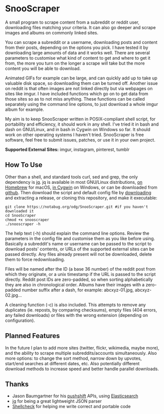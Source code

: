 # SnooScraper

A small program to scrape content from a subreddit or reddit user, downloading files matching your criteria. It can also go deeper and scrape images and albums on commonly linked sites.

You can scrape a subreddit or a username, downloading posts and content from their posts, depending on the options you pick. I have tested it by downloading large amounts of data and it works well. There are several parameters to customise what kind of content to get and where to get it from, the more you turn on the longer a scrape will take but the more content you will be able to download. 
 
Animated GIFs for example can be large, and can quickly add up to take up valuable disk space, so downloading them can be turned off. Another issue on reddit is that often images are not linked directly but via webpages on sites like imgur. I have included functions which go on to get data from those sites so as to not miss anything. These functions can be called separately using the command line options, to just download a whole imgur album for 
example.

My aim is to keep SnooScraper written in POSIX-compliant shell script, for portability and efficiency, it should work in any shell. I've tried it in bash and dash on GNU/Linux, and in bash in Cygwin on Windows so far. It should work on other operating systems I haven't tried. SnooScraper is free software, feel free to submit issues, patches, or use it in your own project.

**Supported External Sites:** imgur, instagram, pinterest, tumblr

## How To Use

Other than a shell, and standard tools curl, sed and grep, the only dependency is [jq](https://stedolan.github.io/jq/). jq is available in most GNU/Linux distributions, [on Homebrew](https://formulae.brew.sh/formula/jq) for macOS, [in Cygwin](https://cygwin.com/cgi-bin2/package-cat.cgi?file=x86_64%2Fjq%2Fjq-1.5-3&grep=jq) on Windows, or can be downloaded from [github](https://github.com/stedolan/jq/releases). Then download the script and default config file by [downloading](https://notabug.org/odg/SnooScraper/releases) and extracting a release, or cloning this repository, and make it executable:

```
git clone https://notabug.org/odg/SnooScraper.git #if you haven't downloaded it
cd SnooScraper
chmod +x snooscraper
./snooscraper -h
```

The help text (-h) should explain the command line options. Review the parameters in the config file and customise them as you like before using. Basically a subreddit's name or username can be passed to the script to download posts' contents, or URLs of the supported external sites can be passed directly. Any files already present will not be downloaded, delete them to force redownloading.

Files will be named after the ID (a base 36 number) of the reddit post from which they originate, or a unix timestamp if the URL is passed to the script directly. Reddit post IDs are zero-padded, so when sorting alphabetically they are also in chronological order. Albums have their images with a zero-padded number suffix after a dash, for example: abcxyz-01.jpg, abcxyz-02.jpg...

A cleaning function (-c) is also included. This attempts to remove any duplicates (ie. reposts, by comparing checksums), empty files (404 errors, any failed downloads) or files with the wrong extension (depending on configuration).

## Planned Features

In the future I plan to add more sites (twitter, flickr, wikimedia, maybe more), and the ability to scrape multiple subreddits/accounts simultaneously. Also more options: to change the sort method, narrow down by upvotes, start/end searches at different dates, etc. Also potentially different download methods to increase speed and better handle parallel downloads.

## Thanks

 * Jason Baumgartner for his [pushshift](https://pushshift.io) APIs, using [Elasticsearch](https://www.elastic.co/products/elasticsearch)
 * [jq](https://stedolan.github.io/jq/) for being a great lightweight JSON parser
 * [Shellcheck](https://www.shellcheck.net/) for helping me write correct and portable code